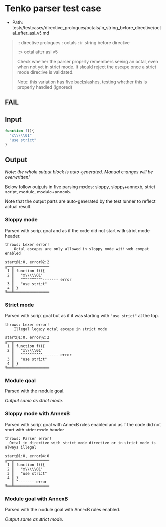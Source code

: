 # Tenko parser test case

- Path: tests/testcases/directive_prologues/octals/in_string_before_directive/octal_after_asi_v5.md

> :: directive prologues : octals : in string before directive
>
> ::> octal after asi v5
>
> Check whether the parser properly remembers seeing an octal, even when not yet in strict mode. It should reject the escape once a strict mode directive is validated.
>
> Note: this variation has five backslashes, testing whether this is properly handled (ignored)

## FAIL

## Input

`````js
function f(){
  "x\\\\\01"
  "use strict"
}
`````

## Output

_Note: the whole output block is auto-generated. Manual changes will be overwritten!_

Below follow outputs in five parsing modes: sloppy, sloppy+annexb, strict script, module, module+annexb.

Note that the output parts are auto-generated by the test runner to reflect actual result.

### Sloppy mode

Parsed with script goal and as if the code did not start with strict mode header.

`````
throws: Lexer error!
    Octal escapes are only allowed in sloppy mode with web compat enabled

start@1:0, error@2:2
╔══╦════════════════
 1 ║ function f(){
 2 ║   "x\\\\\01"
   ║   ^^^^^^^^^^------- error
 3 ║   "use strict"
 4 ║ }
╚══╩════════════════

`````

### Strict mode

Parsed with script goal but as if it was starting with `"use strict"` at the top.

`````
throws: Lexer error!
    Illegal legacy octal escape in strict mode

start@1:0, error@2:2
╔══╦════════════════
 1 ║ function f(){
 2 ║   "x\\\\\01"
   ║   ^^^^^^^^^^------- error
 3 ║   "use strict"
 4 ║ }
╚══╩════════════════

`````

### Module goal

Parsed with the module goal.

_Output same as strict mode._

### Sloppy mode with AnnexB

Parsed with script goal with AnnexB rules enabled and as if the code did not start with strict mode header.

`````
throws: Parser error!
  Octal in directive with strict mode directive or in strict mode is always illegal

start@1:0, error@4:0
╔══╦════════════════
 1 ║ function f(){
 2 ║   "x\\\\\01"
 3 ║   "use strict"
 4 ║ }
   ║ ^------- error
╚══╩════════════════

`````

### Module goal with AnnexB

Parsed with the module goal with AnnexB rules enabled.

_Output same as strict mode._
